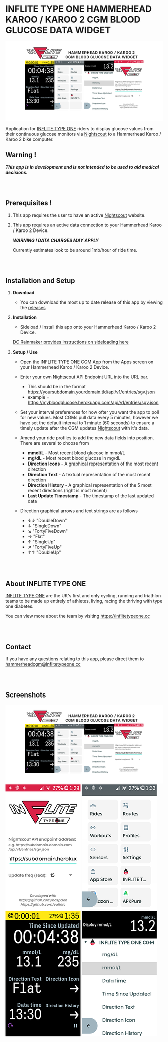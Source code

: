 # INFLITE TYPE ONE HAMMERHEAD KAROO / KAROO 2 CGM BLOOD GLUCOSE DATA WIDGET

![Poster](media/poster.png?raw=true "Poster")

Application for [INFLITE TYPE ONE](https://inflite.cc/typeone/) riders to display glucose values from their continuous glucose monitors via [Nightscout](https://github.com/nightscout/cgm-remote-monitor) to a Hammerhead Karoo / Karoo 2 bike computer.

## Warning !

**_This app is in development and is not intended to be used to aid medical decisions._**

</br></br>

## Prerequisites !

1. This app requires the user to have an active [Nightscout](https://github.com/nightscout/cgm-remote-monitor) website.

2. This app requires an active data connection to your Hammerhead Karoo / Karoo 2 Device.

   **_WARNING ! DATA CHARGES MAY APPLY_**

   Currently estimates look to be around 1mb/hour of ride time.


</br></br>

## Installation and Setup
1. **Download**

    * You can download the most up to date release of this app by viewing the [releases](https://github.com/haspden/INFLITE-TYPE-ONE-Hammerhead-CGM/releases)


2. **Installation**

    * Sideload / Install this app onto your Hammerhead Karoo / Karoo 2 Device.

   [DC Rainmaker provides instructions on sideloading here](https://www.dcrainmaker.com/2021/02/how-to-sideload-android-apps-on-your-hammerhead-karoo-1-karoo-2.html)

3. **Setup / Use**

    * Open the INFLITE TYPE ONE CGM App from the Apps screen on your Hammerhead Karoo / Karoo 2 Device.
    * Enter your own [Nightscout](https://github.com/nightscout/cgm-remote-monitor) API Endpoint URL into the URL bar.
        * This should be in the format https://yoursubdomain.yourdomain.tld/api/v1/entries/sgv.json
        * example = https://mybloodglucose.herokuapp.com/api/v1/entries/sgv.json

    * Set your interval preferences for how ofter you want the app to poll for new values. Most CGMs pull data every 5 minutes, however we have set the default interval to 1 minute (60 seconds) to ensure a timely update after the CGM updates [Nightscout](https://github.com/nightscout/cgm-remote-monitor) with it's data.

    * Amend your ride profiles to add the new data fields into position. There are several to choose from
        * **mmol/L** - Most recent blood glucose in mmol/L
        * **mg/dL** - Most recent blood glucose in mg/dL
        * **Direction Icons** - A graphical representation of the most recent direction
        * **Direction Text** - A textual representation of the most recent direction
        * **Direction History** - A graphical representation of the 5 most recent directions (right is most recent)
        * **Last Update Timestamp** - The timestamp of the last updated data

    * Direction graphical arrows and text strings are as follows
        * ↓︎↓︎ "DoubleDown"
        * ↓︎ "SingleDown"
        * ↘︎ "FortyFiveDown"
        * →︎ "Flat"
        * ↑︎ "SingleUp"
        * ↗︎ "FortyFiveUp"
        * ↑︎↑︎ "DoubleUp"

</br></br>

## About INFLITE TYPE ONE

[INFLITE TYPE ONE](https://inflite.cc/typeone/) are the UK's first and only cycling, running and triathlon teams to be made up entirely of athletes, living, racing the thriving with type one diabetes.

You can view more about the team by visiting https://inflitetypeone.cc

</br></br>

## Contact

If you have any questions relating to this app, please direct them to hammerheadcgm@inflitetypeone.cc

</br></br>

## Screenshots
![Poster](media/poster.png?raw=true "Poster")
![Application](media/app-configuration.png?raw=true "Application")
![App drawer](media/apps.png?raw=true "App drawer")
![Ride elements](media/ride-elements.png?raw=true "Ride elements")
![Ride elements 2](media/ride-elements2.png?raw=true "Ride elements")

